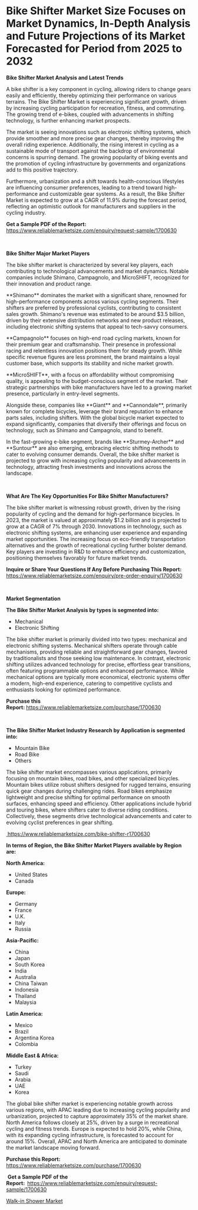 <p><h1>Bike Shifter Market Size Focuses on Market Dynamics, In-Depth Analysis and Future Projections of its Market Forecasted for Period from 2025 to 2032</h1></p><p><strong>Bike Shifter Market Analysis and Latest Trends</strong></p>
<p><p>A bike shifter is a key component in cycling, allowing riders to change gears easily and efficiently, thereby optimizing their performance on various terrains. The Bike Shifter Market is experiencing significant growth, driven by increasing cycling participation for recreation, fitness, and commuting. The growing trend of e-bikes, coupled with advancements in shifting technology, is further enhancing market prospects.</p><p>The market is seeing innovations such as electronic shifting systems, which provide smoother and more precise gear changes, thereby improving the overall riding experience. Additionally, the rising interest in cycling as a sustainable mode of transport against the backdrop of environmental concerns is spurring demand. The growing popularity of biking events and the promotion of cycling infrastructure by governments and organizations add to this positive trajectory.</p><p>Furthermore, urbanization and a shift towards health-conscious lifestyles are influencing consumer preferences, leading to a trend toward high-performance and customizable gear systems. As a result, the Bike Shifter Market is expected to grow at a CAGR of 11.9% during the forecast period, reflecting an optimistic outlook for manufacturers and suppliers in the cycling industry.</p></p>
<p><strong>Get a Sample PDF of the Report:&nbsp;</strong> <a href="https://www.reliablemarketsize.com/enquiry/request-sample/1700630?utm_campaign=1991&utm_medium=2&utm_source=Github&utm_content=ia&utm_term=09012025&utm_id=bike-shifter">https://www.reliablemarketsize.com/enquiry/request-sample/1700630</a></p>
<p>&nbsp;</p>
<p><strong>Bike Shifter Major Market Players</strong></p>
<p><p>The bike shifter market is characterized by several key players, each contributing to technological advancements and market dynamics. Notable companies include Shimano, Campagnolo, and MicroSHIFT, recognized for their innovation and product range.</p><p>**Shimano** dominates the market with a significant share, renowned for high-performance components across various cycling segments. Their shifters are preferred by professional cyclists, contributing to consistent sales growth. Shimano's revenue was estimated to be around $3.5 billion, driven by their extensive distribution networks and new product releases, including electronic shifting systems that appeal to tech-savvy consumers.</p><p>**Campagnolo** focuses on high-end road cycling markets, known for their premium gear and craftsmanship. Their presence in professional racing and relentless innovation positions them for steady growth. While specific revenue figures are less prominent, the brand maintains a loyal customer base, which supports its stability and niche market growth.</p><p>**MicroSHIFT**, with a focus on affordability without compromising quality, is appealing to the budget-conscious segment of the market. Their strategic partnerships with bike manufacturers have led to a growing market presence, particularly in entry-level segments.</p><p>Alongside these, companies like **Giant** and **Cannondale**, primarily known for complete bicycles, leverage their brand reputation to enhance parts sales, including shifters. With the global bicycle market expected to expand significantly, companies that diversify their offerings and focus on technology, such as Shimano and Campagnolo, stand to benefit.</p><p>In the fast-growing e-bike segment, brands like **Sturmey-Archer** and **Suntour** are also emerging, embracing electric shifting methods to cater to evolving consumer demands. Overall, the bike shifter market is projected to grow with increasing cycling popularity and advancements in technology, attracting fresh investments and innovations across the landscape.</p></p>
<p>&nbsp;</p>
<p><strong>What Are The Key Opportunities For Bike Shifter Manufacturers?</strong></p>
<p><p>The bike shifter market is witnessing robust growth, driven by the rising popularity of cycling and the demand for high-performance bicycles. In 2023, the market is valued at approximately $1.2 billion and is projected to grow at a CAGR of 7% through 2030. Innovations in technology, such as electronic shifting systems, are enhancing user experience and expanding market opportunities. The increasing focus on eco-friendly transportation alternatives and the growth of recreational cycling further bolster demand. Key players are investing in R&D to enhance efficiency and customization, positioning themselves favorably for future market trends.</p></p>
<p><strong>Inquire or Share Your Questions If Any Before Purchasing This Report:</strong> <a href="https://www.reliablemarketsize.com/enquiry/pre-order-enquiry/1700630?utm_campaign=1991&utm_medium=2&utm_source=Github&utm_content=ia&utm_term=09012025&utm_id=bike-shifter">https://www.reliablemarketsize.com/enquiry/pre-order-enquiry/1700630</a></p>
<p>&nbsp;</p>
<p><strong>Market Segmentation</strong></p>
<p><strong>The Bike Shifter Market Analysis by types is segmented into:</strong></p>
<p><ul><li>Mechanical</li><li>Electronic Shifting</li></ul></p>
<p><p>The bike shifter market is primarily divided into two types: mechanical and electronic shifting systems. Mechanical shifters operate through cable mechanisms, providing reliable and straightforward gear changes, favored by traditionalists and those seeking low maintenance. In contrast, electronic shifting utilizes advanced technology for precise, effortless gear transitions, often featuring programmable options and enhanced performance. While mechanical options are typically more economical, electronic systems offer a modern, high-end experience, catering to competitive cyclists and enthusiasts looking for optimized performance.</p></p>
<p><strong>Purchase this Report:&nbsp;</strong><a href="https://www.reliablemarketsize.com/purchase/1700630?utm_campaign=1991&utm_medium=2&utm_source=Github&utm_content=ia&utm_term=09012025&utm_id=bike-shifter">https://www.reliablemarketsize.com/purchase/1700630</a></p>
<p>&nbsp;</p>
<p><strong>The Bike Shifter Market Industry Research by Application is segmented into:</strong></p>
<p><ul><li>Mountain Bike</li><li>Road Bike</li><li>Others</li></ul></p>
<p><p>The bike shifter market encompasses various applications, primarily focusing on mountain bikes, road bikes, and other specialized bicycles. Mountain bikes utilize robust shifters designed for rugged terrains, ensuring quick gear changes during challenging rides. Road bikes emphasize lightweight and precise shifting for optimal performance on smooth surfaces, enhancing speed and efficiency. Other applications include hybrid and touring bikes, where shifters cater to diverse riding conditions. Collectively, these segments drive technological advancements and cater to evolving cyclist preferences in gear shifting.</p></p>
<p><a href="https://www.reliablemarketsize.com/bike-shifter-r1700630?utm_campaign=1991&utm_medium=2&utm_source=Github&utm_content=ia&utm_term=09012025&utm_id=bike-shifter">&nbsp;https://www.reliablemarketsize.com/bike-shifter-r1700630</a></p>
<p><strong>In terms of Region, the Bike Shifter Market Players available by Region are:</strong></p>
<p>
    <p> <strong> North America: </strong>
        <ul>
            <li>United States</li>
            <li>Canada</li>
        </ul>
        </p> 
    <p> <strong> Europe: </strong>
        <ul>
            <li>Germany</li>
            <li>France</li>
            <li>U.K.</li>
            <li>Italy</li>
            <li>Russia</li>
        </ul>
        </p> 
    <p> <strong> Asia-Pacific: </strong>
        <ul>
            <li>China</li>
            <li>Japan</li>
            <li>South Korea</li>
            <li>India</li>
            <li>Australia</li>
            <li>China Taiwan</li>
            <li>Indonesia</li>
            <li>Thailand</li>
            <li>Malaysia</li>
        </ul>
        </p> 
    <p> <strong> Latin America: </strong>
        <ul>
            <li>Mexico</li>
            <li>Brazil</li>
            <li>Argentina Korea</li>
            <li>Colombia</li>
        </ul>
        </p> 
    <p> <strong> Middle East & Africa: </strong>
        <ul>
            <li>Turkey</li>
            <li>Saudi</li>
            <li>Arabia</li>
            <li>UAE</li>
            <li>Korea</li>
        </ul>
    </p>
    </p>
<p><p>The global bike shifter market is experiencing notable growth across various regions, with APAC leading due to increasing cycling popularity and urbanization, projected to capture approximately 35% of the market share. North America follows closely at 25%, driven by a surge in recreational cycling and fitness trends. Europe is expected to hold 20%, while China, with its expanding cycling infrastructure, is forecasted to account for around 15%. Overall, APAC and North America are anticipated to dominate the market landscape moving forward.</p></p>
<p><strong>Purchase this Report: </strong><a href="https://www.reliablemarketsize.com/purchase/1700630?utm_campaign=1991&utm_medium=2&utm_source=Github&utm_content=ia&utm_term=09012025&utm_id=bike-shifter">https://www.reliablemarketsize.com/purchase/1700630</a></p>
<p>&nbsp;<strong>Get a Sample PDF of the Report:&nbsp;&nbsp;</strong><a href="https://www.reliablemarketsize.com/enquiry/request-sample/1700630?utm_campaign=1991&utm_medium=2&utm_source=Github&utm_content=ia&utm_term=09012025&utm_id=bike-shifter">https://www.reliablemarketsize.com/enquiry/request-sample/1700630</a></p>
<p><strong></strong></p>
<p><p><a href="https://github.com/YashRP12/Market-Research-Report-List-6/blob/main/walk-in-shower-market.md?utm_campaign=1991&utm_medium=2&utm_source=Github&utm_content=ia&utm_term=09012025&utm_id=bike-shifter">Walk-in Shower Market</a></p></p>